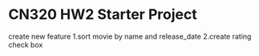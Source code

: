 # CN320 HW2 Starter Project
create new feature
1.sort movie by name and release_date
2.create rating check box 
